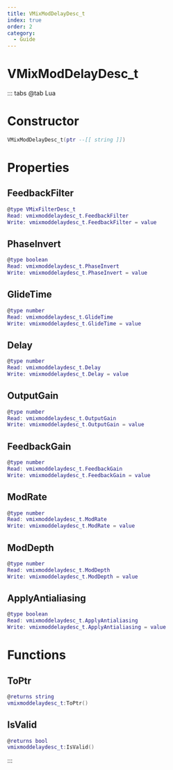 ```yaml
---
title: VMixModDelayDesc_t
index: true
order: 2
category:
  - Guide
---
```


# VMixModDelayDesc_t

::: tabs
@tab Lua
# Constructor
```lua
VMixModDelayDesc_t(ptr --[[ string ]])
```
# Properties
## FeedbackFilter 
```lua
@type VMixFilterDesc_t
Read: vmixmoddelaydesc_t.FeedbackFilter
Write: vmixmoddelaydesc_t.FeedbackFilter = value
```
## PhaseInvert 
```lua
@type boolean
Read: vmixmoddelaydesc_t.PhaseInvert
Write: vmixmoddelaydesc_t.PhaseInvert = value
```
## GlideTime 
```lua
@type number
Read: vmixmoddelaydesc_t.GlideTime
Write: vmixmoddelaydesc_t.GlideTime = value
```
## Delay 
```lua
@type number
Read: vmixmoddelaydesc_t.Delay
Write: vmixmoddelaydesc_t.Delay = value
```
## OutputGain 
```lua
@type number
Read: vmixmoddelaydesc_t.OutputGain
Write: vmixmoddelaydesc_t.OutputGain = value
```
## FeedbackGain 
```lua
@type number
Read: vmixmoddelaydesc_t.FeedbackGain
Write: vmixmoddelaydesc_t.FeedbackGain = value
```
## ModRate 
```lua
@type number
Read: vmixmoddelaydesc_t.ModRate
Write: vmixmoddelaydesc_t.ModRate = value
```
## ModDepth 
```lua
@type number
Read: vmixmoddelaydesc_t.ModDepth
Write: vmixmoddelaydesc_t.ModDepth = value
```
## ApplyAntialiasing 
```lua
@type boolean
Read: vmixmoddelaydesc_t.ApplyAntialiasing
Write: vmixmoddelaydesc_t.ApplyAntialiasing = value
```
# Functions
## ToPtr
```lua
@returns string
vmixmoddelaydesc_t:ToPtr()
```
## IsValid
```lua
@returns bool
vmixmoddelaydesc_t:IsValid()
```

:::